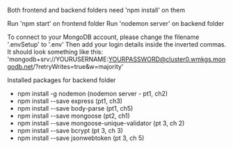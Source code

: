 Both frontend and backend folders need 'npm install' on them

Run 'npm start' on frontend folder
Run 'nodemon server' on backend folder

To connect to your MongoDB account, please change the filename '.envSetup' to '.env'
Then add your login details inside the inverted commas.
It should look something like this: 'mongodb+srv://YOURUSERNAME:YOURPASSWORD@cluster0.wmkgs.mongodb.net/<cluster0>?retryWrites=true&w=majority'

Installed packages for backend folder
- npm install -g nodemon (nodemon server - pt1, ch2)
- npm install --save express (pt1, ch3)
- npm install --save body-parse (pt1, ch5)
- npm install --save mongoose (pt2, ch1)
- npm install --save mongoose-unique-validator (pt 3, ch 2)
- npm install --save bcrypt (pt 3, ch 3)
- npm install --save jsonwebtoken (pt 3, ch 5)